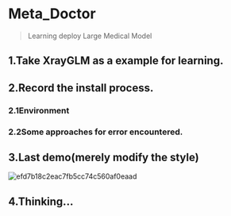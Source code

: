 # Meta_Doctor
> Learning deploy Large Medical Model 
## 1.Take XrayGLM as a example for learning.

## 2.Record the install process.
### 2.1Environment

### 2.2Some approaches for error encountered.

## 3.Last demo(merely modify the style)
![efd7b18c2eac7fb5cc74c560af0eaad](https://github.com/lililuya/Meta_Doctor/assets/141640497/a75fe63e-5043-4323-9d3b-9edb6d86dbdd)

## 4.Thinking...
